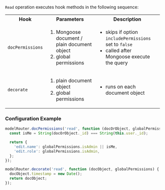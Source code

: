 `Read` operation executes hook methods in the following sequence:

<table>
  <tr>
    <th>Hook</th>
    <th>Parameters</th>
    <th>Description</th>
  </tr>
  <tr>
    <td><code>docPermissions</code></td>
    <td>
      <ol>
        <li>Mongoose document / plain document object</li>
        <li>global permissions</li>
      </ol>
    </td>
    <td>
      <ul>
        <li>skips if option <code>includePermissions</code> set to <code>false</code></li>
        <li>called after Mongoose execute the query</li>
      </ul>
    </td>
  </tr>
  <tr>
    <td><code>decorate</code></td>
    <td>
      <ol>
        <li>plain document object</li>
        <li>global permissions</li>
      </ol>
    </td>
    <td>
      <ul>
        <li>runs on each document object</li>
      </ul>
    </td>
  </tr>
</table>

### Configuration Example

```ts
modelRouter.docPermissions('read', function (docOrObject, globalPermissions) {
  const isMe = String(docOrObject._id) === String(this.user._id);

  return {
    'edit.name': globalPermissions.isAdmin || isMe,
    'edit.role': globalPermissions.isAdmin,
  };
});

modelRouter.decorate('read', function (docObject, globalPermissions) {
  docObject.timestamp = new Date();
  return docObject;
});
```
